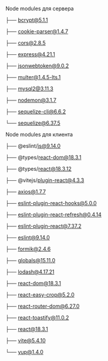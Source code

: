 Node modules для сервера 

├── bcrypt@5.1.1

├── cookie-parser@1.4.7

├── cors@2.8.5

├── express@4.21.1

├── jsonwebtoken@9.0.2

├── multer@1.4.5-lts.1

├── mysql2@3.11.3

├── nodemon@3.1.7

├── sequelize-cli@6.6.2

└── sequelize@6.37.5


Node modules для клиента 

├── @eslint/js@9.14.0

├── @types/react-dom@18.3.1

├── @types/react@18.3.12

├── @vitejs/plugin-react@4.3.3

├── axios@1.7.7

├── eslint-plugin-react-hooks@5.0.0

├── eslint-plugin-react-refresh@0.4.14

├── eslint-plugin-react@7.37.2

├── eslint@9.14.0

├── formik@2.4.6

├── globals@15.11.0

├── lodash@4.17.21


├── react-dom@18.3.1

├── react-easy-crop@5.2.0

├── react-router-dom@6.27.0

├── react-toastify@11.0.2

├── react@18.3.1

├── vite@5.4.10

└── yup@1.4.0
